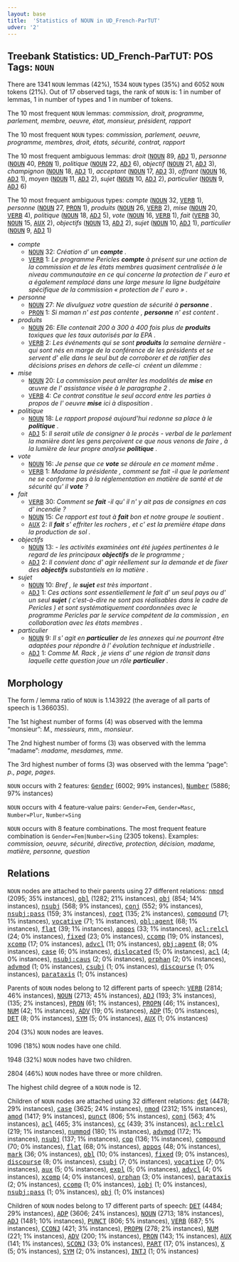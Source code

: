 ```yaml
---
layout: base
title:  'Statistics of NOUN in UD_French-ParTUT'
udver: '2'
---
```


## Treebank Statistics: UD_French-ParTUT: POS Tags: `NOUN`

There are 1341 `NOUN` lemmas (42%), 1534 `NOUN` types (35%) and 6052 `NOUN` tokens (21%).
Out of 17 observed tags, the rank of `NOUN` is: 1 in number of lemmas, 1 in number of types and 1 in number of tokens.

The 10 most frequent `NOUN` lemmas: <em>commission, droit, programme, parlement, membre, oeuvre, état, monsieur, président, rapport</em>

The 10 most frequent `NOUN` types:  <em>commission, parlement, oeuvre, programme, membres, droit, états, sécurité, contrat, rapport</em>

The 10 most frequent ambiguous lemmas: <em>droit</em> (<tt><a href="fr_partut-pos-NOUN.html">NOUN</a></tt> 89, <tt><a href="fr_partut-pos-ADJ.html">ADJ</a></tt> 1), <em>personne</em> (<tt><a href="fr_partut-pos-NOUN.html">NOUN</a></tt> 40, <tt><a href="fr_partut-pos-PRON.html">PRON</a></tt> 1), <em>politique</em> (<tt><a href="fr_partut-pos-NOUN.html">NOUN</a></tt> 22, <tt><a href="fr_partut-pos-ADJ.html">ADJ</a></tt> 6), <em>objectif</em> (<tt><a href="fr_partut-pos-NOUN.html">NOUN</a></tt> 21, <tt><a href="fr_partut-pos-ADJ.html">ADJ</a></tt> 3), <em>champignon</em> (<tt><a href="fr_partut-pos-NOUN.html">NOUN</a></tt> 18, <tt><a href="fr_partut-pos-ADJ.html">ADJ</a></tt> 1), <em>acceptant</em> (<tt><a href="fr_partut-pos-NOUN.html">NOUN</a></tt> 17, <tt><a href="fr_partut-pos-ADJ.html">ADJ</a></tt> 3), <em>offrant</em> (<tt><a href="fr_partut-pos-NOUN.html">NOUN</a></tt> 16, <tt><a href="fr_partut-pos-ADJ.html">ADJ</a></tt> 1), <em>moyen</em> (<tt><a href="fr_partut-pos-NOUN.html">NOUN</a></tt> 11, <tt><a href="fr_partut-pos-ADJ.html">ADJ</a></tt> 2), <em>sujet</em> (<tt><a href="fr_partut-pos-NOUN.html">NOUN</a></tt> 10, <tt><a href="fr_partut-pos-ADJ.html">ADJ</a></tt> 2), <em>particulier</em> (<tt><a href="fr_partut-pos-NOUN.html">NOUN</a></tt> 9, <tt><a href="fr_partut-pos-ADJ.html">ADJ</a></tt> 6)

The 10 most frequent ambiguous types:  <em>compte</em> (<tt><a href="fr_partut-pos-NOUN.html">NOUN</a></tt> 32, <tt><a href="fr_partut-pos-VERB.html">VERB</a></tt> 1), <em>personne</em> (<tt><a href="fr_partut-pos-NOUN.html">NOUN</a></tt> 27, <tt><a href="fr_partut-pos-PRON.html">PRON</a></tt> 1), <em>produits</em> (<tt><a href="fr_partut-pos-NOUN.html">NOUN</a></tt> 26, <tt><a href="fr_partut-pos-VERB.html">VERB</a></tt> 2), <em>mise</em> (<tt><a href="fr_partut-pos-NOUN.html">NOUN</a></tt> 20, <tt><a href="fr_partut-pos-VERB.html">VERB</a></tt> 4), <em>politique</em> (<tt><a href="fr_partut-pos-NOUN.html">NOUN</a></tt> 18, <tt><a href="fr_partut-pos-ADJ.html">ADJ</a></tt> 5), <em>vote</em> (<tt><a href="fr_partut-pos-NOUN.html">NOUN</a></tt> 16, <tt><a href="fr_partut-pos-VERB.html">VERB</a></tt> 1), <em>fait</em> (<tt><a href="fr_partut-pos-VERB.html">VERB</a></tt> 30, <tt><a href="fr_partut-pos-NOUN.html">NOUN</a></tt> 15, <tt><a href="fr_partut-pos-AUX.html">AUX</a></tt> 2), <em>objectifs</em> (<tt><a href="fr_partut-pos-NOUN.html">NOUN</a></tt> 13, <tt><a href="fr_partut-pos-ADJ.html">ADJ</a></tt> 2), <em>sujet</em> (<tt><a href="fr_partut-pos-NOUN.html">NOUN</a></tt> 10, <tt><a href="fr_partut-pos-ADJ.html">ADJ</a></tt> 1), <em>particulier</em> (<tt><a href="fr_partut-pos-NOUN.html">NOUN</a></tt> 9, <tt><a href="fr_partut-pos-ADJ.html">ADJ</a></tt> 1)


* <em>compte</em>
  * <tt><a href="fr_partut-pos-NOUN.html">NOUN</a></tt> 32: <em>Création d' un <b>compte</b> .</em>
  * <tt><a href="fr_partut-pos-VERB.html">VERB</a></tt> 1: <em>Le programme Pericles <b>compte</b> à présent sur une action de la commission et de les états membres quasiment centralisée à le niveau communautaire en ce qui concerne la protection de l' euro et a également remplacé dans une large mesure la ligne budgétaire spécifique de la commission « protection de l' euro » .</em>
* <em>personne</em>
  * <tt><a href="fr_partut-pos-NOUN.html">NOUN</a></tt> 27: <em>Ne divulguez votre question de sécurité à <b>personne</b> .</em>
  * <tt><a href="fr_partut-pos-PRON.html">PRON</a></tt> 1: <em>Si maman n' est pas contente , <b>personne</b> n' est content .</em>
* <em>produits</em>
  * <tt><a href="fr_partut-pos-NOUN.html">NOUN</a></tt> 26: <em>Elle contenait 200 à 300 à 400 fois plus de <b>produits</b> toxiques que les taux autorisés par la EPA .</em>
  * <tt><a href="fr_partut-pos-VERB.html">VERB</a></tt> 2: <em>Les événements qui se sont <b>produits</b> la semaine dernière ­ qui sont nés en marge de la conférence de les présidents et se servent d' elle dans le seul but de corroborer et de ratifier des décisions prises en dehors de celle-ci ­ créent un dilemme :</em>
* <em>mise</em>
  * <tt><a href="fr_partut-pos-NOUN.html">NOUN</a></tt> 20: <em>La commission peut arrêter les modalités de <b>mise</b> en œuvre de l' assistance visée à le paragraphe 2 .</em>
  * <tt><a href="fr_partut-pos-VERB.html">VERB</a></tt> 4: <em>Ce contrat constitue le seul accord entre les parties à propos de l' oeuvre <b>mise</b> ici à disposition .</em>
* <em>politique</em>
  * <tt><a href="fr_partut-pos-NOUN.html">NOUN</a></tt> 18: <em>Le rapport proposé aujourd'hui redonne sa place à le <b>politique</b> .</em>
  * <tt><a href="fr_partut-pos-ADJ.html">ADJ</a></tt> 5: <em>Il serait utile de consigner à le procès - verbal de le parlement la manière dont les gens perçoivent ce que nous venons de faire , à la lumière de leur propre analyse <b>politique</b> .</em>
* <em>vote</em>
  * <tt><a href="fr_partut-pos-NOUN.html">NOUN</a></tt> 16: <em>Je pense que ce <b>vote</b> se déroule en ce moment même .</em>
  * <tt><a href="fr_partut-pos-VERB.html">VERB</a></tt> 1: <em>Madame la présidente , comment se fait -il que le parlement ne se conforme pas à la réglementation en matière de santé et de sécurité qu' il <b>vote</b> ?</em>
* <em>fait</em>
  * <tt><a href="fr_partut-pos-VERB.html">VERB</a></tt> 30: <em>Comment se <b>fait</b> -il qu' il n' y ait pas de consignes en cas d' incendie ?</em>
  * <tt><a href="fr_partut-pos-NOUN.html">NOUN</a></tt> 15: <em>Ce rapport est tout à <b>fait</b> bon et notre groupe le soutient .</em>
  * <tt><a href="fr_partut-pos-AUX.html">AUX</a></tt> 2: <em>Il <b>fait</b> s' effriter les rochers , et c' est la première étape dans la production de sol .</em>
* <em>objectifs</em>
  * <tt><a href="fr_partut-pos-NOUN.html">NOUN</a></tt> 13: <em>- les activités examinées ont été jugées pertinentes à le regard de les principaux <b>objectifs</b> de le programme ;</em>
  * <tt><a href="fr_partut-pos-ADJ.html">ADJ</a></tt> 2: <em>Il convient donc d' agir réellement sur la demande et de fixer des <b>objectifs</b> substantiels en la matière .</em>
* <em>sujet</em>
  * <tt><a href="fr_partut-pos-NOUN.html">NOUN</a></tt> 10: <em>Bref , le <b>sujet</b> est très important .</em>
  * <tt><a href="fr_partut-pos-ADJ.html">ADJ</a></tt> 1: <em>Ces actions sont essentiellement le fait d' un seul pays ou d' un seul <b>sujet</b> ( c'est-à-dire ne sont pas réalisables dans le cadre de Pericles ) et sont systématiquement coordonnées avec le programme Pericles par le service compétent de la commission , en collaboration avec les états membres .</em>
* <em>particulier</em>
  * <tt><a href="fr_partut-pos-NOUN.html">NOUN</a></tt> 9: <em>Il s' agit en <b>particulier</b> de les annexes qui ne pourront être adaptées pour répondre à l' évolution technique et industrielle .</em>
  * <tt><a href="fr_partut-pos-ADJ.html">ADJ</a></tt> 1: <em>Comme M. Rack , je viens d' une région de transit dans laquelle cette question joue un rôle <b>particulier</b> .</em>

## Morphology

The form / lemma ratio of `NOUN` is 1.143922 (the average of all parts of speech is 1.366035).

The 1st highest number of forms (4) was observed with the lemma “monsieur”: <em>M., messieurs, mm., monsieur</em>.

The 2nd highest number of forms (3) was observed with the lemma “madame”: <em>madame, mesdames, mme</em>.

The 3rd highest number of forms (3) was observed with the lemma “page”: <em>p., page, pages</em>.

`NOUN` occurs with 2 features: <tt><a href="fr_partut-feat-Gender.html">Gender</a></tt> (6002; 99% instances), <tt><a href="fr_partut-feat-Number.html">Number</a></tt> (5886; 97% instances)

`NOUN` occurs with 4 feature-value pairs: `Gender=Fem`, `Gender=Masc`, `Number=Plur`, `Number=Sing`

`NOUN` occurs with 8 feature combinations.
The most frequent feature combination is `Gender=Fem|Number=Sing` (2305 tokens).
Examples: <em>commission, oeuvre, sécurité, directive, protection, décision, madame, matière, personne, question</em>


## Relations

`NOUN` nodes are attached to their parents using 27 different relations: <tt><a href="fr_partut-dep-nmod.html">nmod</a></tt> (2095; 35% instances), <tt><a href="fr_partut-dep-obl.html">obl</a></tt> (1282; 21% instances), <tt><a href="fr_partut-dep-obj.html">obj</a></tt> (854; 14% instances), <tt><a href="fr_partut-dep-nsubj.html">nsubj</a></tt> (568; 9% instances), <tt><a href="fr_partut-dep-conj.html">conj</a></tt> (552; 9% instances), <tt><a href="fr_partut-dep-nsubj-pass.html">nsubj:pass</a></tt> (159; 3% instances), <tt><a href="fr_partut-dep-root.html">root</a></tt> (135; 2% instances), <tt><a href="fr_partut-dep-compound.html">compound</a></tt> (71; 1% instances), <tt><a href="fr_partut-dep-vocative.html">vocative</a></tt> (71; 1% instances), <tt><a href="fr_partut-dep-obl-agent.html">obl:agent</a></tt> (68; 1% instances), <tt><a href="fr_partut-dep-flat.html">flat</a></tt> (39; 1% instances), <tt><a href="fr_partut-dep-appos.html">appos</a></tt> (33; 1% instances), <tt><a href="fr_partut-dep-acl-relcl.html">acl:relcl</a></tt> (24; 0% instances), <tt><a href="fr_partut-dep-fixed.html">fixed</a></tt> (23; 0% instances), <tt><a href="fr_partut-dep-ccomp.html">ccomp</a></tt> (19; 0% instances), <tt><a href="fr_partut-dep-xcomp.html">xcomp</a></tt> (17; 0% instances), <tt><a href="fr_partut-dep-advcl.html">advcl</a></tt> (11; 0% instances), <tt><a href="fr_partut-dep-obj-agent.html">obj:agent</a></tt> (8; 0% instances), <tt><a href="fr_partut-dep-case.html">case</a></tt> (6; 0% instances), <tt><a href="fr_partut-dep-dislocated.html">dislocated</a></tt> (5; 0% instances), <tt><a href="fr_partut-dep-acl.html">acl</a></tt> (4; 0% instances), <tt><a href="fr_partut-dep-nsubj-caus.html">nsubj:caus</a></tt> (2; 0% instances), <tt><a href="fr_partut-dep-orphan.html">orphan</a></tt> (2; 0% instances), <tt><a href="fr_partut-dep-advmod.html">advmod</a></tt> (1; 0% instances), <tt><a href="fr_partut-dep-csubj.html">csubj</a></tt> (1; 0% instances), <tt><a href="fr_partut-dep-discourse.html">discourse</a></tt> (1; 0% instances), <tt><a href="fr_partut-dep-parataxis.html">parataxis</a></tt> (1; 0% instances)

Parents of `NOUN` nodes belong to 12 different parts of speech: <tt><a href="fr_partut-pos-VERB.html">VERB</a></tt> (2814; 46% instances), <tt><a href="fr_partut-pos-NOUN.html">NOUN</a></tt> (2713; 45% instances), <tt><a href="fr_partut-pos-ADJ.html">ADJ</a></tt> (193; 3% instances),  (135; 2% instances), <tt><a href="fr_partut-pos-PRON.html">PRON</a></tt> (61; 1% instances), <tt><a href="fr_partut-pos-PROPN.html">PROPN</a></tt> (46; 1% instances), <tt><a href="fr_partut-pos-NUM.html">NUM</a></tt> (42; 1% instances), <tt><a href="fr_partut-pos-ADV.html">ADV</a></tt> (19; 0% instances), <tt><a href="fr_partut-pos-ADP.html">ADP</a></tt> (15; 0% instances), <tt><a href="fr_partut-pos-DET.html">DET</a></tt> (8; 0% instances), <tt><a href="fr_partut-pos-SYM.html">SYM</a></tt> (5; 0% instances), <tt><a href="fr_partut-pos-AUX.html">AUX</a></tt> (1; 0% instances)

204 (3%) `NOUN` nodes are leaves.

1096 (18%) `NOUN` nodes have one child.

1948 (32%) `NOUN` nodes have two children.

2804 (46%) `NOUN` nodes have three or more children.

The highest child degree of a `NOUN` node is 12.

Children of `NOUN` nodes are attached using 32 different relations: <tt><a href="fr_partut-dep-det.html">det</a></tt> (4478; 29% instances), <tt><a href="fr_partut-dep-case.html">case</a></tt> (3625; 24% instances), <tt><a href="fr_partut-dep-nmod.html">nmod</a></tt> (2312; 15% instances), <tt><a href="fr_partut-dep-amod.html">amod</a></tt> (1417; 9% instances), <tt><a href="fr_partut-dep-punct.html">punct</a></tt> (806; 5% instances), <tt><a href="fr_partut-dep-conj.html">conj</a></tt> (563; 4% instances), <tt><a href="fr_partut-dep-acl.html">acl</a></tt> (465; 3% instances), <tt><a href="fr_partut-dep-cc.html">cc</a></tt> (439; 3% instances), <tt><a href="fr_partut-dep-acl-relcl.html">acl:relcl</a></tt> (219; 1% instances), <tt><a href="fr_partut-dep-nummod.html">nummod</a></tt> (180; 1% instances), <tt><a href="fr_partut-dep-advmod.html">advmod</a></tt> (172; 1% instances), <tt><a href="fr_partut-dep-nsubj.html">nsubj</a></tt> (137; 1% instances), <tt><a href="fr_partut-dep-cop.html">cop</a></tt> (136; 1% instances), <tt><a href="fr_partut-dep-compound.html">compound</a></tt> (70; 0% instances), <tt><a href="fr_partut-dep-flat.html">flat</a></tt> (68; 0% instances), <tt><a href="fr_partut-dep-appos.html">appos</a></tt> (48; 0% instances), <tt><a href="fr_partut-dep-mark.html">mark</a></tt> (36; 0% instances), <tt><a href="fr_partut-dep-obl.html">obl</a></tt> (10; 0% instances), <tt><a href="fr_partut-dep-fixed.html">fixed</a></tt> (9; 0% instances), <tt><a href="fr_partut-dep-discourse.html">discourse</a></tt> (8; 0% instances), <tt><a href="fr_partut-dep-csubj.html">csubj</a></tt> (7; 0% instances), <tt><a href="fr_partut-dep-vocative.html">vocative</a></tt> (7; 0% instances), <tt><a href="fr_partut-dep-aux.html">aux</a></tt> (5; 0% instances), <tt><a href="fr_partut-dep-expl.html">expl</a></tt> (5; 0% instances), <tt><a href="fr_partut-dep-advcl.html">advcl</a></tt> (4; 0% instances), <tt><a href="fr_partut-dep-xcomp.html">xcomp</a></tt> (4; 0% instances), <tt><a href="fr_partut-dep-orphan.html">orphan</a></tt> (3; 0% instances), <tt><a href="fr_partut-dep-parataxis.html">parataxis</a></tt> (2; 0% instances), <tt><a href="fr_partut-dep-ccomp.html">ccomp</a></tt> (1; 0% instances), <tt><a href="fr_partut-dep-iobj.html">iobj</a></tt> (1; 0% instances), <tt><a href="fr_partut-dep-nsubj-pass.html">nsubj:pass</a></tt> (1; 0% instances), <tt><a href="fr_partut-dep-obj.html">obj</a></tt> (1; 0% instances)

Children of `NOUN` nodes belong to 17 different parts of speech: <tt><a href="fr_partut-pos-DET.html">DET</a></tt> (4484; 29% instances), <tt><a href="fr_partut-pos-ADP.html">ADP</a></tt> (3606; 24% instances), <tt><a href="fr_partut-pos-NOUN.html">NOUN</a></tt> (2713; 18% instances), <tt><a href="fr_partut-pos-ADJ.html">ADJ</a></tt> (1481; 10% instances), <tt><a href="fr_partut-pos-PUNCT.html">PUNCT</a></tt> (806; 5% instances), <tt><a href="fr_partut-pos-VERB.html">VERB</a></tt> (687; 5% instances), <tt><a href="fr_partut-pos-CCONJ.html">CCONJ</a></tt> (421; 3% instances), <tt><a href="fr_partut-pos-PROPN.html">PROPN</a></tt> (278; 2% instances), <tt><a href="fr_partut-pos-NUM.html">NUM</a></tt> (221; 1% instances), <tt><a href="fr_partut-pos-ADV.html">ADV</a></tt> (200; 1% instances), <tt><a href="fr_partut-pos-PRON.html">PRON</a></tt> (143; 1% instances), <tt><a href="fr_partut-pos-AUX.html">AUX</a></tt> (141; 1% instances), <tt><a href="fr_partut-pos-SCONJ.html">SCONJ</a></tt> (33; 0% instances), <tt><a href="fr_partut-pos-PART.html">PART</a></tt> (17; 0% instances), <tt><a href="fr_partut-pos-X.html">X</a></tt> (5; 0% instances), <tt><a href="fr_partut-pos-SYM.html">SYM</a></tt> (2; 0% instances), <tt><a href="fr_partut-pos-INTJ.html">INTJ</a></tt> (1; 0% instances)

